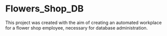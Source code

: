 # Flowers_Shop_DB
This project was created with the aim of creating an automated workplace for a flower shop employee, necessary for database administration.
